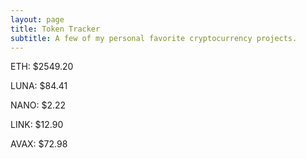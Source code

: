 ```yaml
---
layout: page
title: Token Tracker
subtitle: A few of my personal favorite cryptocurrency projects.
---
```


<!--BEGINCRYPTOINPUT-->
ETH: $2549.20

LUNA: $84.41

NANO: $2.22

LINK: $12.90

AVAX: $72.98

<!--ENDCRYPTOINPUT-->
